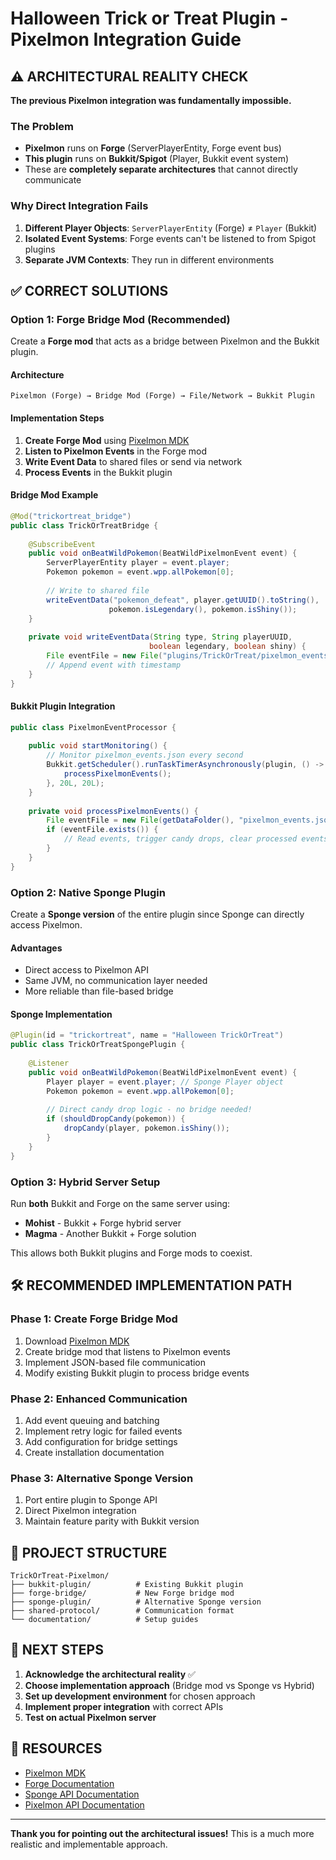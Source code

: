 # Halloween Trick or Treat Plugin - Pixelmon Integration Guide

## ⚠️ ARCHITECTURAL REALITY CHECK

**The previous Pixelmon integration was fundamentally impossible.**

### The Problem
- **Pixelmon** runs on **Forge** (ServerPlayerEntity, Forge event bus)
- **This plugin** runs on **Bukkit/Spigot** (Player, Bukkit event system)
- These are **completely separate architectures** that cannot directly communicate

### Why Direct Integration Fails
1. **Different Player Objects**: `ServerPlayerEntity` (Forge) ≠ `Player` (Bukkit)
2. **Isolated Event Systems**: Forge events can't be listened to from Spigot plugins
3. **Separate JVM Contexts**: They run in different environments

## ✅ CORRECT SOLUTIONS

### Option 1: Forge Bridge Mod (Recommended)

Create a **Forge mod** that acts as a bridge between Pixelmon and the Bukkit plugin.

#### Architecture
```
Pixelmon (Forge) → Bridge Mod (Forge) → File/Network → Bukkit Plugin
```

#### Implementation Steps
1. **Create Forge Mod** using [Pixelmon MDK](https://github.com/EnvyWare/Pixelmon-MDK/releases/tag/1.16.5-end)
2. **Listen to Pixelmon Events** in the Forge mod
3. **Write Event Data** to shared files or send via network
4. **Process Events** in the Bukkit plugin

#### Bridge Mod Example
```java
@Mod("trickortreat_bridge")
public class TrickOrTreatBridge {
    
    @SubscribeEvent
    public void onBeatWildPokemon(BeatWildPixelmonEvent event) {
        ServerPlayerEntity player = event.player;
        Pokemon pokemon = event.wpp.allPokemon[0];
        
        // Write to shared file
        writeEventData("pokemon_defeat", player.getUUID().toString(), 
                      pokemon.isLegendary(), pokemon.isShiny());
    }
    
    private void writeEventData(String type, String playerUUID, 
                               boolean legendary, boolean shiny) {
        File eventFile = new File("plugins/TrickOrTreat/pixelmon_events.json");
        // Append event with timestamp
    }
}
```

#### Bukkit Plugin Integration
```java
public class PixelmonEventProcessor {
    
    public void startMonitoring() {
        // Monitor pixelmon_events.json every second
        Bukkit.getScheduler().runTaskTimerAsynchronously(plugin, () -> {
            processPixelmonEvents();
        }, 20L, 20L);
    }
    
    private void processPixelmonEvents() {
        File eventFile = new File(getDataFolder(), "pixelmon_events.json");
        if (eventFile.exists()) {
            // Read events, trigger candy drops, clear processed events
        }
    }
}
```

### Option 2: Native Sponge Plugin

Create a **Sponge version** of the entire plugin since Sponge can directly access Pixelmon.

#### Advantages
- Direct access to Pixelmon API
- Same JVM, no communication layer needed
- More reliable than file-based bridge

#### Sponge Implementation
```java
@Plugin(id = "trickortreat", name = "Halloween TrickOrTreat")
public class TrickOrTreatSpongePlugin {
    
    @Listener
    public void onBeatWildPokemon(BeatWildPixelmonEvent event) {
        Player player = event.player; // Sponge Player object
        Pokemon pokemon = event.wpp.allPokemon[0];
        
        // Direct candy drop logic - no bridge needed!
        if (shouldDropCandy(pokemon)) {
            dropCandy(player, pokemon.isShiny());
        }
    }
}
```

### Option 3: Hybrid Server Setup

Run **both** Bukkit and Forge on the same server using:
- **Mohist** - Bukkit + Forge hybrid server
- **Magma** - Another Bukkit + Forge solution

This allows both Bukkit plugins and Forge mods to coexist.

## 🛠️ RECOMMENDED IMPLEMENTATION PATH

### Phase 1: Create Forge Bridge Mod
1. Download [Pixelmon MDK](https://github.com/EnvyWare/Pixelmon-MDK/releases/tag/1.16.5-end)
2. Create bridge mod that listens to Pixelmon events
3. Implement JSON-based file communication
4. Modify existing Bukkit plugin to process bridge events

### Phase 2: Enhanced Communication
1. Add event queuing and batching
2. Implement retry logic for failed events  
3. Add configuration for bridge settings
4. Create installation documentation

### Phase 3: Alternative Sponge Version
1. Port entire plugin to Sponge API
2. Direct Pixelmon integration
3. Maintain feature parity with Bukkit version

## 📁 PROJECT STRUCTURE

```
TrickOrTreat-Pixelmon/
├── bukkit-plugin/          # Existing Bukkit plugin
├── forge-bridge/           # New Forge bridge mod
├── sponge-plugin/          # Alternative Sponge version
├── shared-protocol/        # Communication format
└── documentation/          # Setup guides
```

## 🚀 NEXT STEPS

1. **Acknowledge the architectural reality** ✅
2. **Choose implementation approach** (Bridge mod vs Sponge vs Hybrid)
3. **Set up development environment** for chosen approach
4. **Implement proper integration** with correct APIs
5. **Test on actual Pixelmon server**

## 📖 RESOURCES

- [Pixelmon MDK](https://github.com/EnvyWare/Pixelmon-MDK/releases/tag/1.16.5-end)
- [Forge Documentation](https://docs.minecraftforge.net/)
- [Sponge API Documentation](https://docs.spongepowered.org/)
- [Pixelmon API Documentation](https://pixelmonmod.com/wiki/index.php?title=Pixelmon_API)

---

**Thank you for pointing out the architectural issues!** This is a much more realistic and implementable approach.
